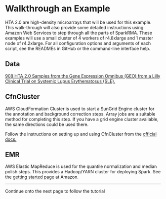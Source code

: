 # Walkthrough an Example

HTA 2.0 are high-density microarrays that will be used for this example. This walk-through will also provide some
detailed instructions using Amazon Web Services to step through all the parts of SparkRMA. These examples will use a
small cluster of 4 workers of r4.8xlarge and 1 master node of r4.2xlarge. For all configuration options and arguments of
each script, see the READMEs in GitHub or the command-line interface help.

## Data

[908 HTA 2.0 Samples from the Gene Expression Omnibus (GEO) from a Lilly Clinical Trial on
Systemic Lupus Erythematosus (SLE).](https://www.ncbi.nlm.nih.gov/geo/query/acc.cgi?acc=GSE88885)

## CfnCluster

AWS CloudFormation Cluster is used to start a SunGrid Engine cluster for the annotation and background correction
steps. Array jobs are a suitable method for completing this step. If you have a grid engine cluster available, the same
directions could be used there.

Follow the instructions on setting up and using CfnCluster from
the [official docs.](http://cfncluster.readthedocs.io/en/latest/)

## EMR

AWS Elastic MapReduce is used for the quantile normalization and median polish steps. This provides a Hadoop/YARN
 cluster for deploying Spark. See the [getting started page](https://aws.amazon.com/emr/getting-started/) at Amazon.

----

Continue onto the next page to follow the tutorial